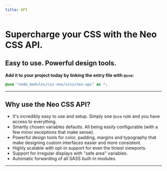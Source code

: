 ```yaml
---
title: API
---
```


# Supercharge your CSS with the Neo CSS API.
## Easy to use. Powerful design tools.

**Add it to your project today by linking the entry file with `@use`:**

```scss
@use "node_modules/css-neo/scss/neo-api" as *;
```

---

## Why use the Neo CSS API?
- It's incredibly easy to use and setup. Simply one `@use` rule and you have access to everything. 
- Smartly chosen variables defaults. All being easily configurable (with a few minor exceptions that make sense).
- Powerful design tools for color, padding, margins and typography that make designing custom interfaces easier and more consistent.
- Highly scalable with opt-in support for even the tiniest viewports.
- Support for irregular displays with "safe area" variables.
- Automatic forwarding of all SASS built-in modules.

---